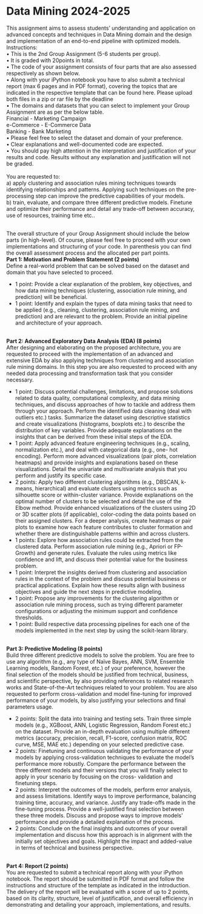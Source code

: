 # Data Mining 2024-2025
This assignment aims to assess students’ understanding and application on
advanced concepts and techniques in Data Mining domain and the design
and implementation of an end-to-end pipeline with optimized models. <br>
Instructions: <br>
• This is the 2nd Group Assignment (5-6 students per group). <br>
• It is graded with 20points in total. <br>
• The code of your assignment consists of four parts that are also
assessed respectively as shown below. <br>
• Along with your iPython notebook you have to also submit a
technical report (max 6 pages and in PDF format), covering the
topics that are indicated in the respective template that can be found
here. Please upload both files in a zip or rar file by the deadline <br>
• The domains and datasets that you can select to implement your
Group Assignment are as per the below table. <br>
Financial - Marketing Campaign <br>
e-Commerce - E-Commerce Data <br>
Banking - Bank Marketing <br>
• Please feel free to select the dataset and domain of your preference. <br>
• Clear explanations and well-documented code are expected. <br>
• You should pay high attention in the interpretation and justification
of your results and code. Results without any explanation and
justification will not be graded. <br><br>
You are requested to: <br>
a) apply clustering and association rules mining techniques towards
identifying relationships and patterns. Applying such techniques on
the pre-processing step can improve the predictive capabilities of
your models. <br>
b) train, evaluate, and compare three different predictive models.
Finetune and optimize their performance and detail any trade-off
between accuracy, use of resources, training time etc.. <br><br>

The overall structure of your Group Assignment should include the below
parts (in high-level). Of course, please feel free to proceed with your own
implementations and structuring of your code. In parenthesis you can find
the overall assessment process and the allocated per part points. <br>
 **Part 1: Motivation and Problem Statement (2 points)** <br>
Define a real-world problem that can be solved based on the dataset and
domain that you have selected to proceed. <br> 
- 1 point: Provide a clear explanation of the problem, key objectives,
and how data mining techniques (clustering, association rule mining,
and prediction) will be beneficial. <br>
- 1 point: Identify and explain the types of data mining tasks that need
to be applied (e.g., cleaning, clustering, association rule mining, and
prediction) and are relevant to the problem. Provide an initial
pipeline and architecture of your approach. <br> <br>
<a/>

**Part 2: Advanced Exploratory Data Analysis (EDA) (8 points)** <br>
After designing and elaborating on the proposed architecture, you are
requested to proceed with the implementation of an advanced and
extensive EDA by also applying techniques from clustering and association
rule mining domains. In this step you are also requested to proceed with
any needed data processing and transformation task that you consider
necessary. <br>
- 1 point: Discuss potential challenges, limitations, and propose
solutions related to data quality, computational complexity, and data
mining techniques, and discuss approaches of how to tackle and
address them through your approach. Perform the identified data
cleaning (deal with outliers etc.) tasks. Summarize the dataset using
descriptive statistics and create visualizations (histograms, boxplots
etc.) to describe the distribution of key variables. Provide adequate
explanations on the insights that can be derived from these initial
steps of the EDA. <br>
- 1 point: Apply advanced feature engineering techniques (e.g.,
scaling, normalization etc.), and deal with categorical data (e.g., one-
hot encoding). Perform more advanced visualizations (pair plots,
correlation heatmaps) and provide insights and explanations based
on these visualizations. Detail the univariate and multivariate
analysis that you perform and justify its specific case. <br>
- 2 points: Apply two different clustering algorithms (e.g., DBSCAN,
k-means, hierarchical) and evaluate clusters using metrics such as
silhouette score or within-cluster variance. Provide explanations on
the optimal number of clusters to be selected and detail the use of
the Elbow method. Provide enhanced visualizations of the clusters
using 2D or 3D scatter plots (if applicable), color-coding the data
points based on their assigned clusters. For a deeper analysis, create
heatmaps or pair plots to examine how each feature contributes to
cluster formation and whether there are distinguishable patterns
within and across clusters. <br>
- 1 points: Explore how association rules could be extracted from the
clustered data. Perform association rule mining (e.g., Apriori or FP-
Growth) and generate rules. Evaluate the rules using metrics like
confidence and lift, and discuss their potential value for the business
problem. <br>
- 1 point: Interpret the insights derived from clustering and association
rules in the context of the problem and discuss potential business or
practical applications. Explain how these results align with business
objectives and guide the next steps in predictive modeling. <br>
- 1 point: Propose any improvements for the clustering algorithm or
association rule mining process, such as trying different parameter
configurations or adjusting the minimum support and confidence
thresholds. <br>
- 1 point: Build respective data processing pipelines for each one of
the models implemented in the next step by using the scikit-learn
library. <br><br>
<a/>

**Part 3: Predictive Modeling (8 points)**<br>
Build three different predictive models to solve the problem. You are free
to use any algorithm (e.g., any type of Naïve Bayes, ANN, SVM, Ensemble
Learning models, Random Forest, etc.) of your preference, however the
final selection of the models should be justified from technical, business,
and scientific perspective, by also providing references to related research
works and State-of-the-Art techniques related to your problem. You are
also requested to perform cross-validation and model fine-tuning for
improved performance of your models, by also justifying your selections
and final parameters usage. <br>
- 2 points: Split the data into training and testing sets. Train three
simple models (e.g., XGBoost, ANN, Logistic Regression, Random
Forest etc.) on the dataset. Provide an in-depth evaluation using
multiple different metrics (accuracy, precision, recall, F1-score,
confusion matrix, ROC curve, MSE, MAE etc.) depending on your
selected predictive case. <br>
- 2 points: Finetuning and continuous validating the performance of
your models by applying cross-validation techniques to evaluate the
model’s performance more robustly. Compare the performance
between the three different models and their versions that you will
finally select to apply in your scenario by focusing on the cross-
validation and finetuning steps. <br>
- 2 points: Interpret the outcomes of the models, perform error
analysis, and assess limitations. Identify ways to improve
performance, balancing training time, accuracy, and variance.
Justify any trade-offs made in the fine-tuning process. Provide a
well-justified final selection between these three models. Discuss
and propose ways to improve models’ performance and provide a
detailed explanation of the process. <br>
- 2 points: Conclude on the final insights and outcomes of your overall
implementation and discuss how this approach is in alignment with
the initially set objectives and goals. Highlight the impact and
added-value in terms of technical and business perspective. <br> <br>
<a/>

**Part 4: Report (2 points)** <br>
You are requested to submit a technical report along with your iPython
notebook. The report should be submitted in PDF format and follow the
instructions and structure of the template as indicated in the introduction.
The delivery of the report will be evaluated with a score of up to 2 points,
based on its clarity, structure, level of justification, and overall efficiency
in demonstrating and detailing your approach, implementations, and
results.
